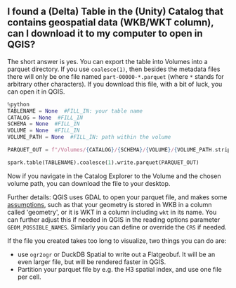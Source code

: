 ## I found a (Delta) Table in the (Unity) Catalog that contains geospatial data (WKB/WKT column), can I download it to my computer to open in QGIS?

The short answer is yes. You can export the table into Volumes into a parquet directory. If you use `coalesce(1)`, then besides the metadata files there will only be one file named `part-00000-*.parquet` (where `*` stands for arbitrary other characters). If you download this file, with a bit of luck, you can open it in QGIS.

```python
%python
TABLENAME = None  #FILL_IN: your table name
CATALOG = None  #FILL_IN
SCHEMA = None  #FILL_IN
VOLUME = None  #FILL_IN
VOLUME_PATH = None  #FILL_IN: path within the volume

PARQUET_OUT = f"/Volumes/{CATALOG}/{SCHEMA}/{VOLUME}/{VOLUME_PATH.strip('/')}/{TABLENAME}.parquet"

spark.table(TABLENAME).coalesce(1).write.parquet(PARQUET_OUT)
```
Now if you navigate in the Catalog Explorer to the Volume and the chosen volume path, you can download the file to your desktop.

Further details: QGIS uses GDAL to open your parquet file, and makes some [assumptions](https://gdal.org/en/stable/drivers/vector/parquet.html), such as that your geometry is stored in WKB in a column called 'geometry', or it is WKT in a column including `wkt` in its name. You can further adjust this if needed in QGIS in the reading options parameter `GEOM_POSSIBLE_NAMES`. Similarly you can define or override the `CRS` if needed.

If the file you created takes too long to visualize, two things you can do are:
- use `ogr2ogr` or DuckDB Spatial to write out a Flatgeobuf. It will be an even larger file, but will be rendered faster in QGIS.
- Partition your parquet file by e.g. the H3 spatial index, and use one file per cell.
